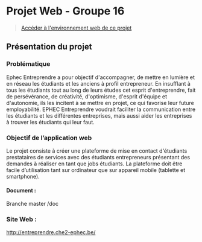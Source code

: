 # Projet Web - Groupe 16

> [Accéder à l'environnement web de ce projet](http://entreprendre.che2-ephec.be/index.php/)

## Présentation du projet

### Problématique

Ephec Entreprendre a pour objectif d'accompagner, de mettre en lumière et en réseau les étudiants et les anciens à profil entrepreneur.
En insufflant à tous les étudiants tout au long de leurs études cet esprit d'entreprendre, fait de persévérance, de créativité, d'optimisme, d'esprit d'équipe et d'autonomie, ils les incitent à se mettre en projet, ce qui favorise leur future employabilité. 
EPHEC Entreprendre voudrait faciliter la communication entre les étudiants et les différentes entreprises, mais aussi aider les entreprises à trouver les étudiants qui leur faut. 

### Objectif de l’application web

Le projet consiste à créer une plateforme de mise en contact d'étudiants prestataires de services avec des étudiants entrepreneurs présentant des demandes à réaliser en tant que jobs étudiants.
La plateforme doit être facile d’utilisation tant sur ordinateur que sur appareil mobile (tablette et smartphone).


#### Document :

Branche master /doc

### Site Web :

 http://entreprendre.che2-ephec.be/
